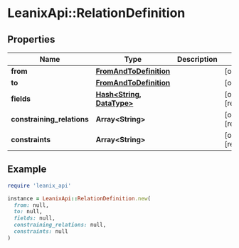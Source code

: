 # LeanixApi::RelationDefinition

## Properties

| Name | Type | Description | Notes |
| ---- | ---- | ----------- | ----- |
| **from** | [**FromAndToDefinition**](FromAndToDefinition.md) |  | [optional] |
| **to** | [**FromAndToDefinition**](FromAndToDefinition.md) |  | [optional] |
| **fields** | [**Hash&lt;String, DataType&gt;**](DataType.md) |  | [optional][readonly] |
| **constraining_relations** | **Array&lt;String&gt;** |  | [optional][readonly] |
| **constraints** | **Array&lt;String&gt;** |  | [optional][readonly] |

## Example

```ruby
require 'leanix_api'

instance = LeanixApi::RelationDefinition.new(
  from: null,
  to: null,
  fields: null,
  constraining_relations: null,
  constraints: null
)
```

